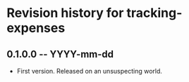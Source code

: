 # Revision history for tracking-expenses

## 0.1.0.0 -- YYYY-mm-dd

* First version. Released on an unsuspecting world.
